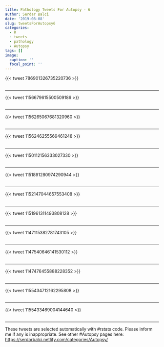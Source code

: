 ```yaml
---
title: Pathology Tweets For Autopsy - 6
author: Serdar Balci
date: '2019-08-08'
slug: tweetsForAutopsy6
categories:
  - R
  - tweets
  - pathology
  - Autopsy
tags: []
image:
  caption: ''
  focal_point: ''
---
```



{{< tweet 786901326735220736 >}}
<br>
<br>
<hr>
{{< tweet 1156679615500509186 >}}
<br>
<br>
<hr>
{{< tweet 1156265067681320960 >}}
<br>
<br>
<hr>
{{< tweet 1156246255569461248 >}}
<br>
<br>
<hr>
{{< tweet 1150112156333027330 >}}
<br>
<br>
<hr>
{{< tweet 1151891280974290944 >}}
<br>
<br>
<hr>
{{< tweet 1152147044657553408 >}}
<br>
<br>
<hr>
{{< tweet 1151961311493808128 >}}
<br>
<br>
<hr>
{{< tweet 1147115382781743105 >}}
<br>
<br>
<hr>
{{< tweet 1147540646141530112 >}}
<br>
<br>
<hr>
{{< tweet 1147476455888228352 >}}
<br>
<br>
<hr>
{{< tweet 1155434712162295808 >}}
<br>
<br>
<hr>
{{< tweet 1155433469004144640 >}}
<br>
<br>
<hr>


These tweets are selected automatically with #rstats code. Please inform me if any is inappropriate.
See other #Autopsy pages here: https://serdarbalci.netlify.com/categories/Autopsy/
